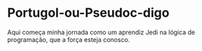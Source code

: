 # Portugol-ou-Pseudoc-digo
Aqui começa minha jornada como um aprendiz Jedi na lógica de programação, que a força esteja conosco.
